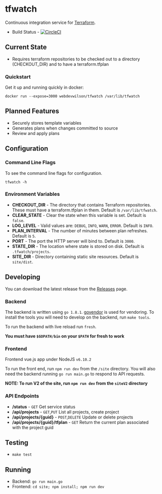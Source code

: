 # tfwatch 

Continuous integration service for [Terraform](https://terraform.io). 

* Build Status - [![CircleCI](https://circleci.com/gh/webdevwilson/tfwatch.svg?style=svg)](https://circleci.com/gh/webdevwilson/tfwatch)

## Current State

* Requires terraform repositories to be checked out to a directory (CHECKOUT_DIR) and to have a terraform.tfplan

### Quickstart

Get it up and running quickly in docker:

`docker run --expose=3000 webdevwilson/tfwatch /var/lib/tfwatch`

## Planned Features

* Securely stores template variables
* Generates plans when changes committed to source
* Review and apply plans

## Configuration

### Command Line Flags

To see the command line flags for configuration.

`tfwatch -h`

### Environment Variables

* **CHECKOUT_DIR** - The directory that contains Terraform repositories. These must have a terraform.tfplan in them. Default is `/var/lib/tfwatch`.
* **CLEAR_STATE** - Clear the state when this variable is set. Default is `false`.
* **LOG_LEVEL** - Valid values are: `DEBUG`, `INFO`, `WARN`, `ERROR`. Default is `INFO`.
* **PLAN_INTERVAL** - The number of minutes between plan refreshes. Default is `5`.
* **PORT** - The port the HTTP server will bind to. Default is `3000`.
* **STATE_DIR** - The location where state is stored on disk. Default is `.tfwatch/projects`.
* **SITE_DIR** - Directory containing static site resources. Default is `site/dist`.

## Developing

You can download the latest release from the [Releases](https://github.com/webdevwilson/tfwatch/releases) page.

### Backend

The backend is written using `go 1.8.1`. [govendor](https://github.com/kardianos/govendor) is used for vendoring. To install the tools
you will need to develop on the backend, run `make tools`.

To run the backend with live reload run `fresh`. 

**You must have `$GOPATH/bin` on your `$PATH` for fresh to work**

### Frontend

Frontend vue.js app under NodeJS `v6.10.2`

To run the front end, run `npm run dev` from the `/site` directory. You will also need the backend running `go run main.go` to respond to API requests.

**NOTE: To run V2 of the site, run `npm run dev` from the `siteV2` directory**

### API Endpoints

* **/status** - `GET` Get service status
* **/api/projects** - `GET`,`PUT` List all projects, create project
* **/api/projects/{guid}** - `POST`,`DELETE` Update or delete projects
* **/api/projects/{guid}/tfplan** - `GET` Return the current plan associated with the project guid

### 

## Testing
* `make test`

## Running
* Backend: `go run main.go`
* Frontend: `cd site; npm install; npm run dev`
